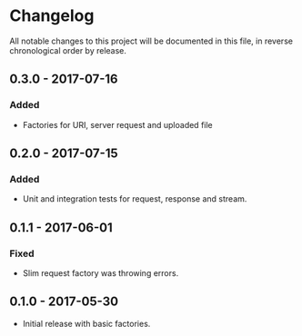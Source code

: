 # Changelog

All notable changes to this project will be documented in this file, in reverse chronological order by release.

## 0.3.0 - 2017-07-16
### Added
- Factories for URI, server request and uploaded file

## 0.2.0 - 2017-07-15
### Added
- Unit and integration tests for request, response and stream.

## 0.1.1 - 2017-06-01
### Fixed
- Slim request factory was throwing errors.

## 0.1.0 - 2017-05-30
- Initial release with basic factories.